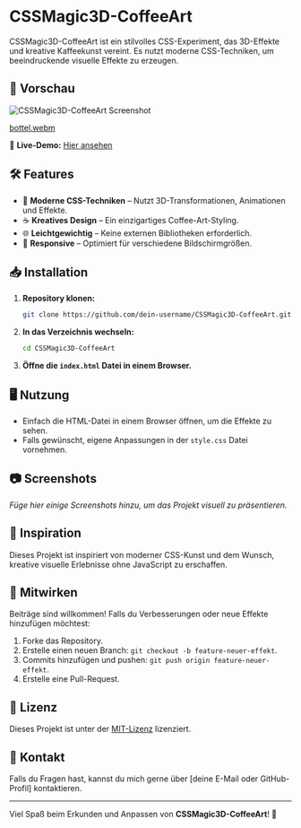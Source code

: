 # CSSMagic3D-CoffeeArt

CSSMagic3D-CoffeeArt ist ein stilvolles CSS-Experiment, das 3D-Effekte und kreative Kaffeekunst vereint. Es nutzt moderne CSS-Techniken, um beeindruckende visuelle Effekte zu erzeugen.

## 🚀 Vorschau

![CSSMagic3D-CoffeeArt Screenshot](link-zu-deinem-screenshot)

[bottel.webm](https://github.com/Alirezarezairad/HTML-CSS-3D-bottle/tree/main/media)

🔗 **Live-Demo:** [Hier ansehen](https://html-css-3d-bottle.onrender.com)

## 🛠️ Features

- 🎨 **Moderne CSS-Techniken** – Nutzt 3D-Transformationen, Animationen und Effekte.
- ☕ **Kreatives Design** – Ein einzigartiges Coffee-Art-Styling.
- 🌐 **Leichtgewichtig** – Keine externen Bibliotheken erforderlich.
- 📱 **Responsive** – Optimiert für verschiedene Bildschirmgrößen.

## 📥 Installation

1. **Repository klonen:**
   ```sh
   git clone https://github.com/dein-username/CSSMagic3D-CoffeeArt.git
   ```
2. **In das Verzeichnis wechseln:**
   ```sh
   cd CSSMagic3D-CoffeeArt
   ```
3. **Öffne die `index.html` Datei in einem Browser.**

## 🖥️ Nutzung

- Einfach die HTML-Datei in einem Browser öffnen, um die Effekte zu sehen.
- Falls gewünscht, eigene Anpassungen in der `style.css` Datei vornehmen.

## 📷 Screenshots

_Füge hier einige Screenshots hinzu, um das Projekt visuell zu präsentieren._

## 🌟 Inspiration

Dieses Projekt ist inspiriert von moderner CSS-Kunst und dem Wunsch, kreative visuelle Erlebnisse ohne JavaScript zu erschaffen.

## 🤝 Mitwirken

Beiträge sind willkommen! Falls du Verbesserungen oder neue Effekte hinzufügen möchtest:

1. Forke das Repository.
2. Erstelle einen neuen Branch: `git checkout -b feature-neuer-effekt`.
3. Commits hinzufügen und pushen: `git push origin feature-neuer-effekt`.
4. Erstelle eine Pull-Request.

## 📄 Lizenz

Dieses Projekt ist unter der [MIT-Lizenz](LICENSE) lizenziert.

## 📧 Kontakt

Falls du Fragen hast, kannst du mich gerne über [deine E-Mail oder GitHub-Profil] kontaktieren.

---

Viel Spaß beim Erkunden und Anpassen von **CSSMagic3D-CoffeeArt**! 🚀
